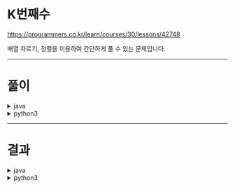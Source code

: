 # K번째수
https://programmers.co.kr/learn/courses/30/lessons/42748

배열 자르기, 정렬을 이용하여 간단하게 풀 수 있는 문제입니다.

----

# 풀이

<details>
<summary>java</summary>

```java
import java.util.Arrays;

class Solution {
    public int[] solution(int[] array, int[][] commands) {
        int[] answer = new int[commands.length];
        
        for (int i=0; i<commands.length; i++) {
            answer[i] = getK(array, commands[i]);
        }
        
        return answer;
    }
    
    private int getK(int[] array, int[] command) {
        int from = command[0] - 1;
        int to = command[1];
        int k = command[2] - 1;
        
        int[] cutted = Arrays.copyOfRange(array, from, to);
        Arrays.sort(cutted);
    
        return cutted[k];
    }
}
```

</details>

<details>
<summary>python3</summary>

```python
def solution(array : list, commands : list):
    answer = []

    for command in commands:
        start = command[0] - 1
        end = command[1]
        index = command[2] - 1

        array_copy = array.copy()
        array_copy = array_copy[start:end]
        array_copy.sort()
        answer.append(array_copy[index])

    return answer
```

</details>

----

# 결과

<details>
<summary>java</summary>
![image](https://user-images.githubusercontent.com/45728407/150055586-9ee3b61d-d5ba-4e11-9086-7e7ec6f520ea.png)
</details>

<details>
<summary>python3</summary>

</details>
